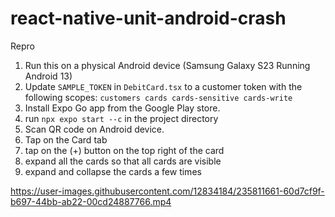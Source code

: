 # react-native-unit-android-crash

Repro

1. Run this on a physical Android device (Samsung Galaxy S23 Running Android 13)
2. Update `SAMPLE_TOKEN` in `DebitCard.tsx` to a customer token with the following scopes: `customers cards cards-sensitive cards-write` 
3. Install Expo Go app from the Google Play store.
4. run `npx expo start --c` in the project directory
5. Scan QR code on Android device.
6. Tap on the Card tab
7. tap on the (+) button on the top right of the card
8. expand all the cards so that all cards are visible
9. expand and collapse the cards a few times




https://user-images.githubusercontent.com/12834184/235811661-60d7cf9f-b697-44bb-ab22-00cd24887766.mp4

